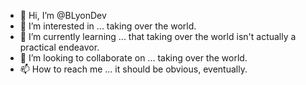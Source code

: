 - 👋 Hi, I’m @BLyonDev
- 👀 I’m interested in ... taking over the world.
- 🌱 I’m currently learning ... that taking over the world isn't actually a practical endeavor.
- 💞️ I’m looking to collaborate on ... taking over the world.
- 📫 How to reach me ... it should be obvious, eventually.

<!---
BLyonDev/BLyonDev is a ✨ special ✨ repository because its `README.md` (this file) appears on your GitHub profile.
You can click the Preview link to take a look at your changes.
--->
